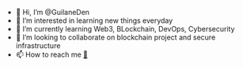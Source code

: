 - 👋 Hi, I’m @GuilaneDen
- 👀 I’m interested in learning new things everyday
- 🌱 I’m currently learning Web3, BLockchain, DevOps, Cybersecurity
- 💞️ I’m looking to collaborate on blockchain project and secure infrastructure
- 📫 How to reach me [:email:](mailto:83951892+GuilaneDen@users.noreply.github.com)

<!---
GuilaneDen/GuilaneDen is a ✨ special ✨ repository because its `README.md` (this file) appears on your GitHub profile.
You can click the Preview link to take a look at your changes.
--->

